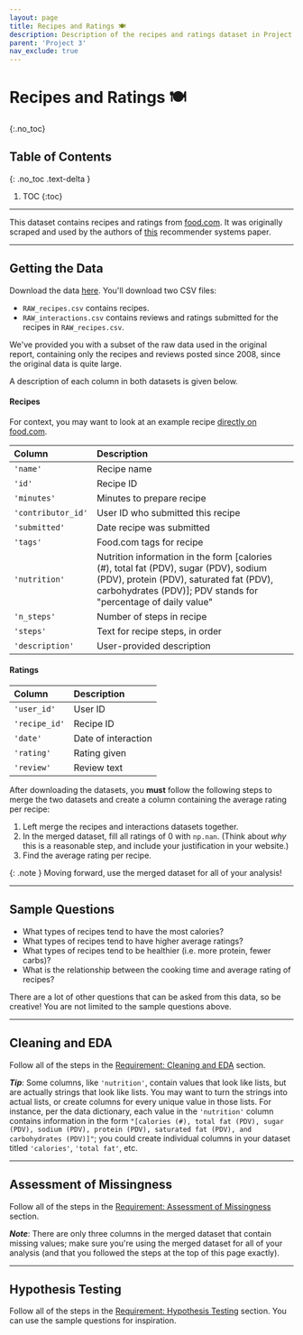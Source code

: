 ```yaml
---
layout: page
title: Recipes and Ratings 🍽️
description: Description of the recipes and ratings dataset in Project 3.
parent: 'Project 3'
nav_exclude: true
---
```


# Recipes and Ratings 🍽️
{:.no_toc}

## Table of Contents
{: .no_toc .text-delta }

1. TOC
{:toc}

---

This dataset contains recipes and ratings from [food.com](food.com). It was originally scraped and used by the authors of [this](https://cseweb.ucsd.edu/~jmcauley/pdfs/emnlp19c.pdf) recommender systems paper.

---

## Getting the Data

Download the data [here](https://drive.google.com/file/d/1kIbMz6jlhleiZ9_3QthmUnifoSds_2EI/view?usp=sharing). You'll download two CSV files:
- `RAW_recipes.csv` contains recipes.
- `RAW_interactions.csv` contains reviews and ratings submitted for the recipes in `RAW_recipes.csv`.

We've provided you with a subset of the raw data used in the original report, containing only the recipes and reviews posted since 2008, since the original data is quite large.

A description of each column in both datasets is given below.

#### Recipes

For context, you may want to look at an example recipe [directly on food.com](https://www.food.com/recipe/chickpea-and-fresh-tomato-toss-51631).

| Column         | Description                                                                                                                                       |
|:---------------|:--------------------------------------------------------------------------------------------------------------------------------------------------|
| `'name'`        | Recipe name                                                                                                                                       |
| `'id'`             | Recipe ID                                                                                                                                         |
| `'minutes'`        | Minutes to prepare recipe                                                                                                                         |
| `'contributor_id'` | User ID who submitted this recipe                                                                                                                 |
| `'submitted'`      | Date recipe was submitted                                                                                                                         |
| `'tags'`          | Food.com tags for recipe                                                                                                                          |
| `'nutrition'`      | Nutrition information in the form [calories (#), total fat (PDV), sugar (PDV), sodium (PDV), protein (PDV), saturated fat (PDV), carbohydrates (PDV)]; PDV stands for "percentage of daily value" |
| `'n_steps'`        | Number of steps in recipe                                                                                                                         |
| `'steps'`          | Text for recipe steps, in order                                                                                                                   |
| `'description'`    | User-provided description                                                                                                                         |

#### Ratings

| Column    | Description         |
|:----------|:--------------------|
| `'user_id'`   | User ID             |
| `'recipe_id'` | Recipe ID           |
| `'date'`      | Date of interaction |
| `'rating'`    | Rating given        |
| `'review'`    | Review text         |

After downloading the datasets, you **must** follow the following steps to merge the two datasets and create a column containing the average rating per recipe:
1. Left merge the recipes and interactions datasets together.
2. In the merged dataset, fill all ratings of 0 with `np.nan`. (Think about _why_ this is a reasonable step, and include your justification in your website.)
3. Find the average rating per recipe.

{: .note }
Moving forward, use the merged dataset for all of your analysis!

---

## Sample Questions

- What types of recipes tend to have the most calories?
- What types of recipes tend to have higher average ratings?
- What types of recipes tend to be healthier (i.e. more protein, fewer carbs)?
- What is the relationship between the cooking time and average rating of recipes?

There are a lot of other questions that can be asked from this data, so be creative! You are not limited to the sample questions above.

---

## Cleaning and EDA

Follow all of the steps in the [Requirement: Cleaning and EDA](../#requirement-cleaning-and-eda-exploratory-data-analysis) section.

***Tip***: Some columns, like `'nutrition'`, contain values that look like lists, but are actually strings that look like lists. You may want to turn the strings into actual lists, or create columns for every unique value in those lists. For instance, per the data dictionary, each value in the `'nutrition'` column contains information in the form `"[calories (#), total fat (PDV), sugar (PDV), sodium (PDV), protein (PDV), saturated fat (PDV), and carbohydrates (PDV)]"`; you could create individual columns in your dataset titled `'calories'`, `'total fat'`, etc.

---

## Assessment of Missingness

Follow all of the steps in the [Requirement: Assessment of Missingness](../#requirement-assessment-of-missingness) section.

***Note***: There are only three columns in the merged dataset that contain missing values; make sure you're using the merged dataset for all of your analysis (and that you followed the steps at the top of this page exactly).

---

## Hypothesis Testing

Follow all of the steps in the [Requirement: Hypothesis Testing](../#requirement-hypothesis-testing) section. You can use the sample questions for inspiration.
